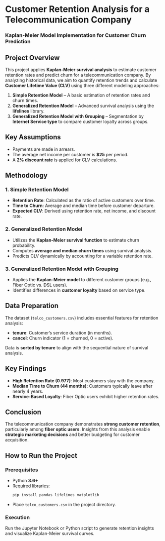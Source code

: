 
# **Customer Retention Analysis for a Telecommunication Company**  
### **Kaplan-Meier Model Implementation for Customer Churn Prediction**

## **Project Overview**  
This project applies **Kaplan-Meier survival analysis** to estimate customer retention rates and predict churn for a telecommunication company. By analyzing historical data, we aim to quantify retention trends and calculate **Customer Lifetime Value (CLV)** using three different modeling approaches:  

1. **Simple Retention Model** – A basic estimation of retention rates and churn times.  
2. **Generalized Retention Model** – Advanced survival analysis using the **lifelines** library.  
3. **Generalized Retention Model with Grouping** – Segmentation by **Internet Service type** to compare customer loyalty across groups.  

## **Key Assumptions**  
- Payments are made in arrears.  
- The average net income per customer is **$25** per period.  
- A **2% discount rate** is applied for CLV calculations.  

## **Methodology**  

### **1. Simple Retention Model**  
- **Retention Rate**: Calculated as the ratio of active customers over time.  
- **Time to Churn**: Average and median time before customer departure.  
- **Expected CLV**: Derived using retention rate, net income, and discount rate.  

### **2. Generalized Retention Model**  
- Utilizes the **Kaplan-Meier survival function** to estimate churn probability.  
- Computes **average and median churn times** using survival analysis.  
- Predicts CLV dynamically by accounting for a variable retention rate.  

### **3. Generalized Retention Model with Grouping**  
- Applies the **Kaplan-Meier model** to different customer groups (e.g., Fiber Optic vs. DSL users).  
- Identifies differences in **customer loyalty** based on service type.  

## **Data Preparation**  
The dataset (`telco_customers.csv`) includes essential features for retention analysis:  
- **tenure**: Customer’s service duration (in months).  
- **cancel**: Churn indicator (1 = churned, 0 = active).  

Data is **sorted by tenure** to align with the sequential nature of survival analysis.  

## **Key Findings**  

- **High Retention Rate (0.977)**: Most customers stay with the company.  
- **Median Time to Churn (44 months)**: Customers typically leave after nearly 4 years.  
- **Service-Based Loyalty**: Fiber Optic users exhibit higher retention rates.  

## **Conclusion**  
The telecommunication company demonstrates **strong customer retention**, particularly among **fiber optic users**. Insights from this analysis enable **strategic marketing decisions** and better budgeting for customer acquisition.  

## **How to Run the Project**  

### **Prerequisites**  
- Python **3.6+**  
- Required libraries:  
  ```bash
  pip install pandas lifelines matplotlib
  ```
- Place `telco_customers.csv` in the project directory.  

### **Execution**  
Run the Jupyter Notebook or Python script to generate retention insights and visualize Kaplan-Meier survival curves.  

